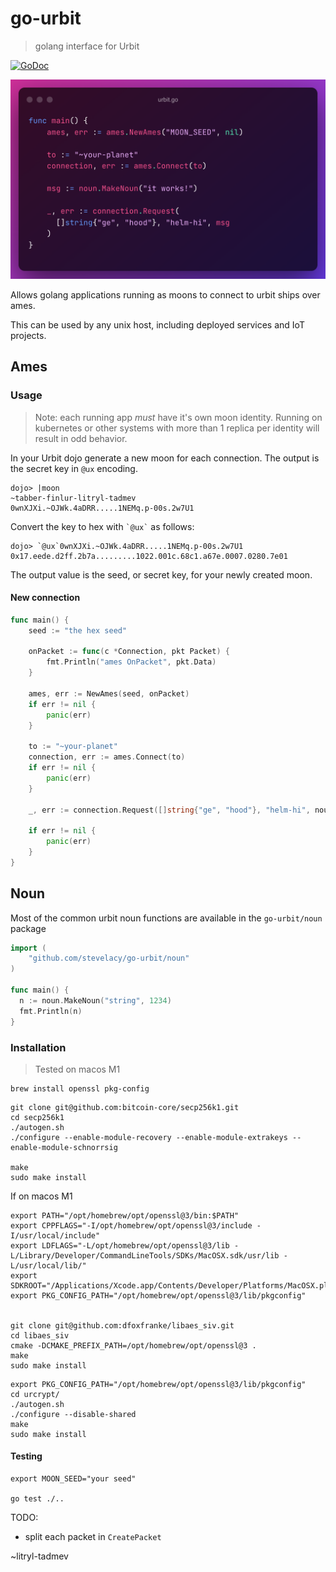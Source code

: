 # go-urbit
> golang interface for Urbit

[![GoDoc](https://godoc.org/github.com/stevelacy/go-urbit?status.svg)](https://godoc.org/github.com/stevelacy/go-urbit)

![urbit example](./urbit.go.png)

Allows golang applications running as moons to connect to urbit ships over ames.

This can be used by any unix host, including deployed services and IoT projects.


## Ames

### Usage

> Note: each running app _must_ have it's own moon identity. Running on kubernetes or other systems with more than 1 replica per identity will result in odd behavior.

In your Urbit dojo generate a new moon for each connection. The output is the secret key in `@ux` encoding.
```
dojo> |moon
~tabber-finlur-litryl-tadmev
0wnXJXi.~OJWk.4aDRR.....1NEMq.p-00s.2w7U1
```
Convert the key to hex with `` `@ux` `` as follows:
```
dojo> `@ux`0wnXJXi.~OJWk.4aDRR.....1NEMq.p-00s.2w7U1
0x17.eede.d2ff.2b7a.........1022.001c.68c1.a67e.0007.0280.7e01
```

The output value is the seed, or secret key, for your newly created moon.

#### New connection

```go
func main() {
	seed := "the hex seed"

	onPacket := func(c *Connection, pkt Packet) {
		fmt.Println("ames OnPacket", pkt.Data)
	}

	ames, err := NewAmes(seed, onPacket)
	if err != nil {
		panic(err)
	}

	to := "~your-planet"
	connection, err := ames.Connect(to)
	if err != nil {
		panic(err)
	}

	_, err := connection.Request([]string{"ge", "hood"}, "helm-hi", noun.MakeNoun("it works!"))

	if err != nil {
		panic(err)
	}
}
```


## Noun

Most of the common urbit noun functions are available in the `go-urbit/noun` package

```go
import (
	"github.com/stevelacy/go-urbit/noun"
)

func main() {
  n := noun.MakeNoun("string", 1234)
  fmt.Println(n)
}

```


### Installation
> Tested on macos M1


```
brew install openssl pkg-config
```

```
git clone git@github.com:bitcoin-core/secp256k1.git
cd secp256k1
./autogen.sh
./configure --enable-module-recovery --enable-module-extrakeys --enable-module-schnorrsig

make
sudo make install

```

If on macos M1
```
export PATH="/opt/homebrew/opt/openssl@3/bin:$PATH"
export CPPFLAGS="-I/opt/homebrew/opt/openssl@3/include -I/usr/local/include"
export LDFLAGS="-L/opt/homebrew/opt/openssl@3/lib -L/Library/Developer/CommandLineTools/SDKs/MacOSX.sdk/usr/lib -L/usr/local/lib/"
export SDKROOT="/Applications/Xcode.app/Contents/Developer/Platforms/MacOSX.platform/Developer/SDKs/MacOSX.sdk"
export PKG_CONFIG_PATH="/opt/homebrew/opt/openssl@3/lib/pkgconfig"


git clone git@github.com:dfoxfranke/libaes_siv.git
cd libaes_siv
cmake -DCMAKE_PREFIX_PATH=/opt/homebrew/opt/openssl@3 .
make
sudo make install

```



```
export PKG_CONFIG_PATH="/opt/homebrew/opt/openssl@3/lib/pkgconfig"
cd urcrypt/
./autogen.sh
./configure --disable-shared
make
sudo make install
```


#### Testing

```
export MOON_SEED="your seed"

go test ./..
```




TODO:
- split each packet in `CreatePacket`



~litryl-tadmev
